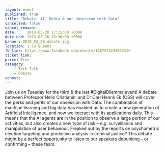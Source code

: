 ```yaml
---
layout: event
published: true
title: "Debate: AI, Media & our obsession with Data"
cancelled: false
cancel_reason:
date:     2018-03-20 17:15:00 +0000
date_end: 2018-03-20 18:30:00 +0000
banner: 2018_03_20_debate.jpg
location: 1.68 Queens
fb_link: https://www.facebook.com/events/1667979293295515
ticket_link:
price: Free
category:
    - Tech Talk
    - Debate
cohost:
---
```


Join us on Tuesday for the third & the last #DigitalDilemma event! A debate between Professor Nello Cristianini and Dr Carl Henrik Ek (CSS) will cover the perks and perils of our obsession with Data.
The combination of machine learning and big data has enabled us to create a new generation of Artificial Intelligence, and now we interact with its applications daily. This means that the AI agents are in the position to observe a large portion of our activities, but also creates a new type of risk – e.g. surveillance and manipulation of user behaviour.
Freaked out by the reports on psychometric election targeting and predictive analysis in criminal justice?
This debate might be a perfect opportunity to listen to our speakers debunking – or confirming – these fears.
